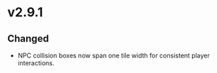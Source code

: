 # v2.9.1

## Changed
- NPC collision boxes now span one tile width for consistent player interactions.
